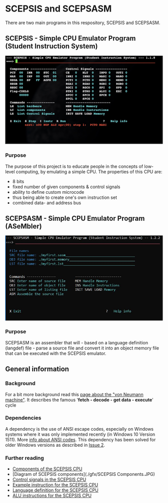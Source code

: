 
# SCEPSIS and SCEPSASM
There are two main programs in this respository, SCEPSIS and SCEPSASM.

## SCEPSIS - Simple CPU Emulator Program (Student Instruction System)
![SCEPSIS control panel](https://github.com/GerardWassink/SCEPSIS/blob/master/gfx/scepsis_main.JPG "SCEPSIS main screen")

### Purpose
The purpose of this project is to educate people in the concepts of low-level computing, by emulating a simple CPU. The properties of this CPU are:
- 8 bits
- fixed number of given components & control signals
- ability to define custom microcode
- thus being able to create one's own instruction set
- combined data- and address bus

## SCEPSASM - Simple CPU Emulator Program (ASeMbler)
![SCEPSASM main screen](https://github.com/GerardWassink/SCEPSIS/blob/master/gfx/scepsasm_main.JPG "SCEPSASM main screen")

### Purpose
SCEPSASM is an assembler that will - based on a language definition (langdef) file - parse a source file and convert it into an object memory file that can be executed with the SCEPSIS emulator.

## General information

### Background
For a bit more background read this [page about the "von Neumann machine"](https://geronimo370.nl/computers/theory/the-von-neumann-machine/). It describes the famous '**fetch - decode - get data - execute**' cycle

### Dependencies
A dependency is the use of ANSI escape codes, especially on Windows systems where it was only implemented recently (in Windows 10 Version 1511). More [info about ANSI codes](https://en.wikipedia.org/wiki/ANSI_escape_code). This dependency has been solved for older Windows versions as described in [Issue 2](https://github.com/GerardWassink/SCEPSIS/issues/3).

### Further reading
- [Components of the SCEPSIS CPU](./doc/Components.md)
- [Diagram of SCEPSIS components](./gfx/SCEPSIS Components.JPG)
- [Control signals in the SCEPSIS CPU](./doc/ControlSignals.md)
- [Example instruction for the SCEPSIS CPU](./doc/Example.md)
- [Language definition for the SCEPSIS CPU](./doc/Langdef.md)
- [ALU instructions for the SCEPSIS CPU](./doc/ALUinstructions.md)
